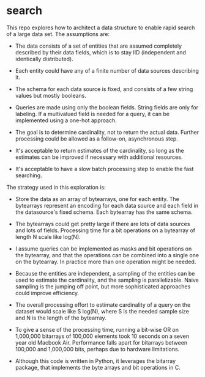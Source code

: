 # search

This repo explores how to architect a data structure to enable rapid search of a large data set. The assumptions are:

- The data consists of a set of entities that are assumed completely described by their data fields, which is to stay IID (independent and identically distributed).

- Each entity could have any of a finite number of data sources describing it.

- The schema for each data source is fixed, and consists of a few string values but mostly booleans.

- Queries are made using only the boolean fields. String fields are only for labeling. If a multivalued field is needed for a query, it can be implemented using a one-hot approach.

- The goal is to determine cardinality, not to return the actual data. Further processing could be allowed as a follow-on, asynchronous step.

- It's acceptable to return estimates of the cardinality, so long as the estimates can be improved if necessary with additional resources.

- It's acceptable to have a slow batch processing step to enable the fast searching.

The strategy used in this exploration is:

- Store the data as an array of bytearrays, one for each entity. The bytearrays represent an encoding for each data source and each field in the datasource's fixed schema. Each bytearray has the same schema.

- The bytearrays could get pretty large if there are lots of data sources and lots of fields. Processing time for a bit operations on a bytearray of length N scale like log(N).

- I assume queries can be implemented as masks and bit operations on the bytearray, and that the operations can be combined into a single one on the bytearray. In practice more than one operation might be needed.

- Because the entities are independent, a sampling of the entities can be used to estimate the cardinality, and the sampling is parallelizable. Naive sampling is the jumping off point, but more sophisticated approaches could improve efficiency.

- The overall processing effort to estimate cardinality of a query on the dataset would scale like S log(N), where S is the needed sample size and N is the length of the bytearray. 

- To give a sense of the processing time, running a bit-wise OR on 1,000,000 bitarrays of 100,000 elements took 10 seconds on a seven year old Macbook Air. Performance falls apart for bitarrays between 100,000 and 1,000,000 bits, perhaps due to hardware limitations.

- Although this code is written in Python, it leverages the bitarray package, that implements the byte arrays and bit operations in C.
 

 
